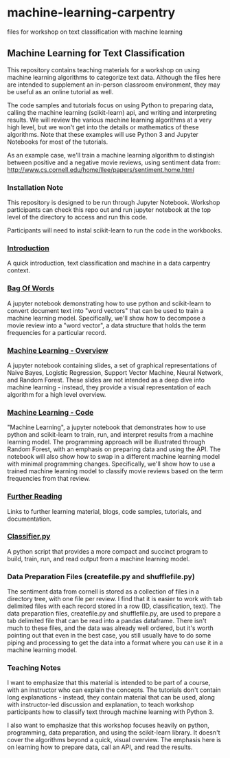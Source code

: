 # machine-learning-carpentry
files for workshop on text classification with machine learning
 
## Machine Learning for Text Classification
This repository contains teaching materials for a workshop on using machine learning algorithms to categorize text data. Although the files here are intended to supplement an in-person classroom environment, they may be useful as an online tutorial as well.

The code samples and tutorials focus on using Python to preparing data, calling the machine learning (scikit-learn) api, and writing and interpreting results. We will review the various machine learning algorithms at a very high level, but we won't get into the details or mathematics of these algorithms. Note that these examples will use Python 3 and Jupyter Notebooks for most of the tutorials.

As an example case, we'll train a machine learning algorithm to distingish between positive and a negative movie reviews, using sentiment data from:
http://www.cs.cornell.edu/home/llee/papers/sentiment.home.html

### Installation Note
This repository is designed to be run through Jupyter Notebook.  Workshop participants can check this repo out and run jupyter notebook at the top level of the directory to access and run this code. 

Participants will need to instal scikit-learn to run the code in the workbooks.  

### [Introduction](Overview.ipynb)
A quick introduction, text classification and machine in a data carpentry context. 

### [Bag Of Words](BagOfWords.ipynb)
A jupyter notebook demonstrating how to use python and scikit-learn to convert document text into "word vectors" that can be used to train a machine learning model. Specifically, we'll show how to decompose a movie review into a "word vector", a data structure that holds the term frequencies for a particular record.

### [Machine Learning - Overview](supervised_learning_visuals)
A jupyter notebook containing slides, a set of graphical representations of Naive Bayes, Logistic Regression, Support Vector Machine, Neural Network, and Random Forest. These slides are not intended as a deep dive into machine learning - instead, they provide a visual representation of each algorithm for a high level overview.

### [Machine Learning - Code](MachineLearning.ipynb)
"Machine Learning", a jupyter notebook that demonstrates how to use python and scikit-learn to train, run, and interpret results from a machine learning model. The programming approach will be illustrated through Random Forest, with an emphasis on preparing data and using the API. The notebook will also show how to swap in a different machine learning model with minimal programming changes. Specifically, we'll show how to use a trained machine learning model to classify movie reviews based on the term frequencies from that review.

### [Further Reading](recommended-reading.ipynb)
Links to further learning material, blogs, code samples, tutorials, and documentation.

### [Classifier.py](Classifier.py)
A python script that provides a more compact and succinct program to build, train, run, and read output from a machine learning model.

### Data Preparation Files (createfile.py and shufflefile.py)
The sentiment data from cornell is stored as a collection of files in a directory tree, with one file per review. I find that it is easier to work with tab delimited files with each record stored in a row (ID, classification, text). The data preparation files, createfile.py and shufflefile.py, are used to prepare a tab delimited file that can be read into a pandas dataframe. There isn't much to these files, and the data was already well ordered, but it's worth pointing out that even in the best case, you still usually have to do some piping and processing to get the data into a format where you can use it in a machine learning model.

### Teaching Notes
I want to emphasize that this material is intended to be part of a course, with an instructor who can explain the concepts. The tutorials don't contain long explanations - instead, they contain material that can be used, along with instructor-led discussion and explanation, to teach workshop participants how to classify text through machine learning with Python 3.

I also want to emphasize that this workshop focuses heavily on python, programming, data preparation, and using the scikit-learn library. It doesn't cover the algorithms beyond a quick, visual overview. The emphasis here is on learning how to prepare data, call an API, and read the results.
